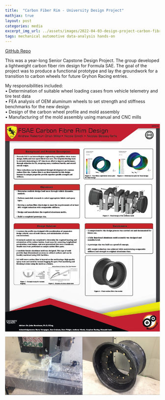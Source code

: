 ```yaml
---
title:  "Carbon Fiber Rim - University Design Project"
mathjax: true
layout: post
categories: media
excerpt_img_url: ../assets/images/2022-04-03-design-project-carbon-fibre-rim/598_677.jpg
tags: mechanical automotive data-analysis hands-on
---
```


[GitHub Repo](https://github.com/orion-miller/University-of-Guelph-Projects/tree/main/Design_Project-Carbon_Fiber_Rim)

This was a year-long Senior Capstone Design Project. The group developed a lightweight carbon fiber rim design for Formula SAE. The goal of the project was to produce a functional prototype and lay the groundwork for a transition to carbon wheels for future Gryhon Racing entries.   

My responsibilities included:  
• Determination of suitable wheel loading cases from vehicle telemetry and tire test data   
• FEA analysis of OEM aluminum wheels to set strength and stiffness benchmarks for the new design  
• Design of the carbon wheel profile and mold assembly  
• Manufacturing of the mold assembly using manual and CNC mills

![Poster](/assets/images/2022-04-03-design-project-carbon-fibre-rim/Poster.jpg)

![Poster](/assets/images/2022-04-03-design-project-carbon-fibre-rim/598_677.jpg)

